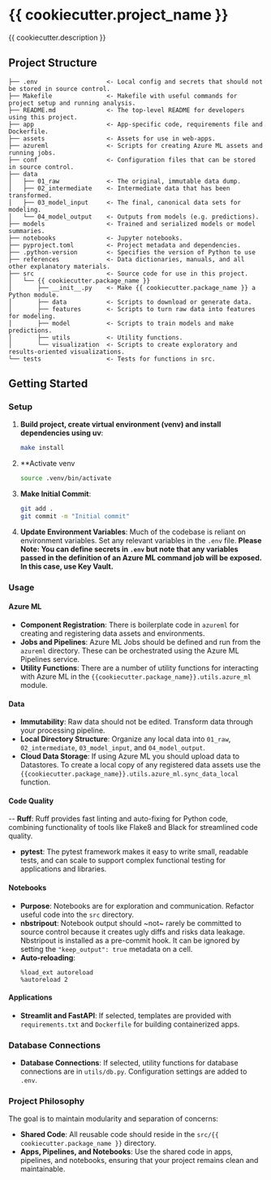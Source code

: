 # {{ cookiecutter.project_name }}
{{ cookiecutter.description }}

## Project Structure
```
├── .env                   <- Local config and secrets that should not be stored in source control.
├── Makefile               <- Makefile with useful commands for project setup and running analysis.
├── README.md              <- The top-level README for developers using this project.
├── app                    <- App-specific code, requirements file and Dockerfile.
├── assets                 <- Assets for use in web-apps.
├── azureml                <- Scripts for creating Azure ML assets and running jobs.
├── conf                   <- Configuration files that can be stored in source control.
├── data
│   ├── 01_raw             <- The original, immutable data dump.
│   ├── 02_intermediate    <- Intermediate data that has been transformed.
│   ├── 03_model_input     <- The final, canonical data sets for modeling.
│   └── 04_model_output    <- Outputs from models (e.g. predictions).
├── models                 <- Trained and serialized models or model summaries.
├── notebooks              <- Jupyter notebooks.
├── pyproject.toml         <- Project metadata and dependencies.
├── .python-version        <- Specifies the version of Python to use
├── references             <- Data dictionaries, manuals, and all other explanatory materials.
├── src                    <- Source code for use in this project.
│   └── {{ cookiecutter.package_name }}
│       ├── __init__.py    <- Make {{ cookiecutter.package_name }} a Python module.
│       ├── data           <- Scripts to download or generate data.
│       ├── features       <- Scripts to turn raw data into features for modeling.
│       ├── model          <- Scripts to train models and make predictions.
│       ├── utils          <- Utility functions.
│       └── visualization  <- Scripts to create exploratory and results-oriented visualizations.
└── tests                  <- Tests for functions in src.
```

## Getting Started

### Setup

1. **Build project, create virtual environment (venv) and install dependencies using uv**:
   ```bash
   make install
   ```

2. **Activate venv
   ```bash
   source .venv/bin/activate
   ```

3. **Make Initial Commit**:
   ```bash
   git add .
   git commit -m "Initial commit"
   ```

4. **Update Environment Variables**:
Much of the codebase is reliant on environment variables. Set any relevant variables in the `.env` file.
**Please Note: You can define secrets in `.env` but note that any variables passed in the definition of an Azure ML command job will be exposed. In this case, use Key Vault.**

### Usage

#### Azure ML
- **Component Registration**: There is boilerplate code in `azureml` for creating and registering data assets and environments.
- **Jobs and Pipelines**: Azure ML Jobs should be defined and run from the `azureml` directory. These can be orchestrated using the Azure ML Pipelines service.
- **Utility Functions**: There are a number of utility functions for interacting with Azure ML in the `{{cookiecutter.package_name}}.utils.azure_ml` module. 

#### Data

- **Immutability**: Raw data should not be edited. Transform data through your processing pipeline.
- **Local Directory Structure**: Organize any local data into `01_raw`, `02_intermediate`, `03_model_input`, and `04_model_output`.
- **Cloud Data Storage**: If using Azure ML you should upload data to Datastores. To create a local copy of any registered data assets use the `{{cookiecutter.package_name}}.utils.azure_ml.sync_data_local` function.

#### Code Quality

-- **Ruff**: Ruff provides fast linting and auto-fixing for Python code, combining functionality of tools like Flake8 and Black for streamlined code quality.
- **pytest**: The pytest framework makes it easy to write small, readable tests, and can scale to support complex functional testing for applications and libraries.

#### Notebooks

- **Purpose**: Notebooks are for exploration and communication. Refactor useful code into the `src` directory.
- **nbstripout**: Notebook output should ~not~ rarely be committed to source control because it creates ugly diffs and risks data leakage. Nbstripout is installed as a pre-commit hook. It can be ignored by setting the ```"keep_output": true``` metadata on a cell.
- **Auto-reloading**:
  ```python🚡
  %load_ext autoreload
  %autoreload 2
  ```

#### Applications

- **Streamlit and FastAPI**: If selected, templates are provided with `requirements.txt` and `Dockerfile` for building containerized apps.

### Database Connections

- **Database Connections**: If selected, utility functions for database connections are in `utils/db.py`. Configuration settings are added to `.env`.

### Project Philosophy

The goal is to maintain modularity and separation of concerns:
- **Shared Code**: All reusable code should reside in the `src/{{ cookiecutter.package_name }}` directory.
- **Apps, Pipelines, and Notebooks**: Use the shared code in apps, pipelines, and notebooks, ensuring that your project remains clean and maintainable.